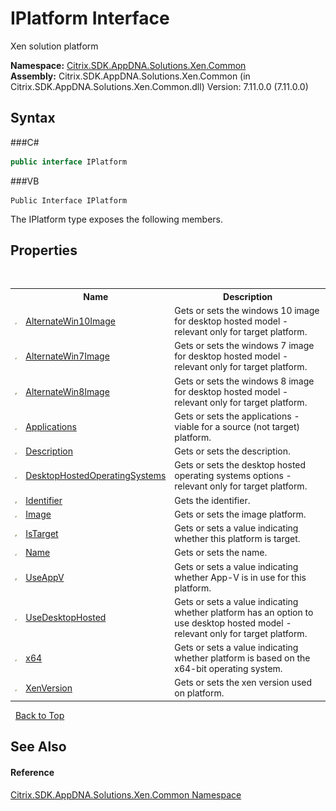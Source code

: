 # IPlatform Interface
 

Xen solution platform

**Namespace:**&nbsp;<a href="N_Citrix_SDK_AppDNA_Solutions_Xen_Common">Citrix.SDK.AppDNA.Solutions.Xen.Common</a><br />**Assembly:**&nbsp;Citrix.SDK.AppDNA.Solutions.Xen.Common (in Citrix.SDK.AppDNA.Solutions.Xen.Common.dll) Version: 7.11.0.0 (7.11.0.0)

## Syntax

###C#
```csharp
public interface IPlatform
```

###VB
```vbnet
Public Interface IPlatform
```

The IPlatform type exposes the following members.


## Properties
&nbsp;<table><tr><th></th><th>Name</th><th>Description</th></tr><tr><td>![Public property](media/pubproperty.gif "Public property")</td><td><a href="P_Citrix_SDK_AppDNA_Solutions_Xen_Common_IPlatform_AlternateWin10Image">AlternateWin10Image</a></td><td>
Gets or sets the windows 10 image for desktop hosted model - relevant only for target platform.</td></tr><tr><td>![Public property](media/pubproperty.gif "Public property")</td><td><a href="P_Citrix_SDK_AppDNA_Solutions_Xen_Common_IPlatform_AlternateWin7Image">AlternateWin7Image</a></td><td>
Gets or sets the windows 7 image for desktop hosted model - relevant only for target platform.</td></tr><tr><td>![Public property](media/pubproperty.gif "Public property")</td><td><a href="P_Citrix_SDK_AppDNA_Solutions_Xen_Common_IPlatform_AlternateWin8Image">AlternateWin8Image</a></td><td>
Gets or sets the windows 8 image for desktop hosted model - relevant only for target platform.</td></tr><tr><td>![Public property](media/pubproperty.gif "Public property")</td><td><a href="P_Citrix_SDK_AppDNA_Solutions_Xen_Common_IPlatform_Applications">Applications</a></td><td>
Gets or sets the applications - viable for a source (not target) platform.</td></tr><tr><td>![Public property](media/pubproperty.gif "Public property")</td><td><a href="P_Citrix_SDK_AppDNA_Solutions_Xen_Common_IPlatform_Description">Description</a></td><td>
Gets or sets the description.</td></tr><tr><td>![Public property](media/pubproperty.gif "Public property")</td><td><a href="P_Citrix_SDK_AppDNA_Solutions_Xen_Common_IPlatform_DesktopHostedOperatingSystems">DesktopHostedOperatingSystems</a></td><td>
Gets or sets the desktop hosted operating systems options - relevant only for target platform.</td></tr><tr><td>![Public property](media/pubproperty.gif "Public property")</td><td><a href="P_Citrix_SDK_AppDNA_Solutions_Xen_Common_IPlatform_Identifier">Identifier</a></td><td>
Gets the identifier.</td></tr><tr><td>![Public property](media/pubproperty.gif "Public property")</td><td><a href="P_Citrix_SDK_AppDNA_Solutions_Xen_Common_IPlatform_Image">Image</a></td><td>
Gets or sets the image platform.</td></tr><tr><td>![Public property](media/pubproperty.gif "Public property")</td><td><a href="P_Citrix_SDK_AppDNA_Solutions_Xen_Common_IPlatform_IsTarget">IsTarget</a></td><td>
Gets or sets a value indicating whether this platform is target.</td></tr><tr><td>![Public property](media/pubproperty.gif "Public property")</td><td><a href="P_Citrix_SDK_AppDNA_Solutions_Xen_Common_IPlatform_Name">Name</a></td><td>
Gets or sets the name.</td></tr><tr><td>![Public property](media/pubproperty.gif "Public property")</td><td><a href="P_Citrix_SDK_AppDNA_Solutions_Xen_Common_IPlatform_UseAppV">UseAppV</a></td><td>
Gets or sets a value indicating whether App-V is in use for this platform.</td></tr><tr><td>![Public property](media/pubproperty.gif "Public property")</td><td><a href="P_Citrix_SDK_AppDNA_Solutions_Xen_Common_IPlatform_UseDesktopHosted">UseDesktopHosted</a></td><td>
Gets or sets a value indicating whether platform has an option to use desktop hosted model - relevant only for target platform.</td></tr><tr><td>![Public property](media/pubproperty.gif "Public property")</td><td><a href="P_Citrix_SDK_AppDNA_Solutions_Xen_Common_IPlatform_x64">x64</a></td><td>
Gets or sets a value indicating whether platform is based on the x64-bit operating system.</td></tr><tr><td>![Public property](media/pubproperty.gif "Public property")</td><td><a href="P_Citrix_SDK_AppDNA_Solutions_Xen_Common_IPlatform_XenVersion">XenVersion</a></td><td>
Gets or sets the xen version used on platform.</td></tr></table>&nbsp;
<a href="#iplatform-interface">Back to Top</a>

## See Also


#### Reference
<a href="N_Citrix_SDK_AppDNA_Solutions_Xen_Common">Citrix.SDK.AppDNA.Solutions.Xen.Common Namespace</a><br />